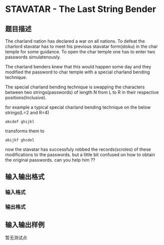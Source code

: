# STAVATAR - The Last String Bender

## 题目描述

The charland nation has declared a war on all nations. To defeat the charlord stavatar has to meet his previous stavatar form(stoku) in the char temple for some guidance. To open the char temple one has to enter two passwords simulatenously.

The charland benders knew that this would happen some day and they modified the password to char temple with a special charland bending technique.

The special charland bending technique is swapping the characters between two strings(passwords) of length N from L to R in their respective positions(Inclusive).

for example a typical special charland bending technique on the below strings(L=2 and R=4)

`abcdef ghijkl`

transforms them to

` abijkf ghcdel `

now the stavatar has successfuly robbed the records(scroles) of these modifications to the passwords. but a little bit confused on how to obtain the original passwords. can you help him ??

## 输入输出格式

### 输入格式

### 输出格式

## 输入输出样例

暂无测试点

